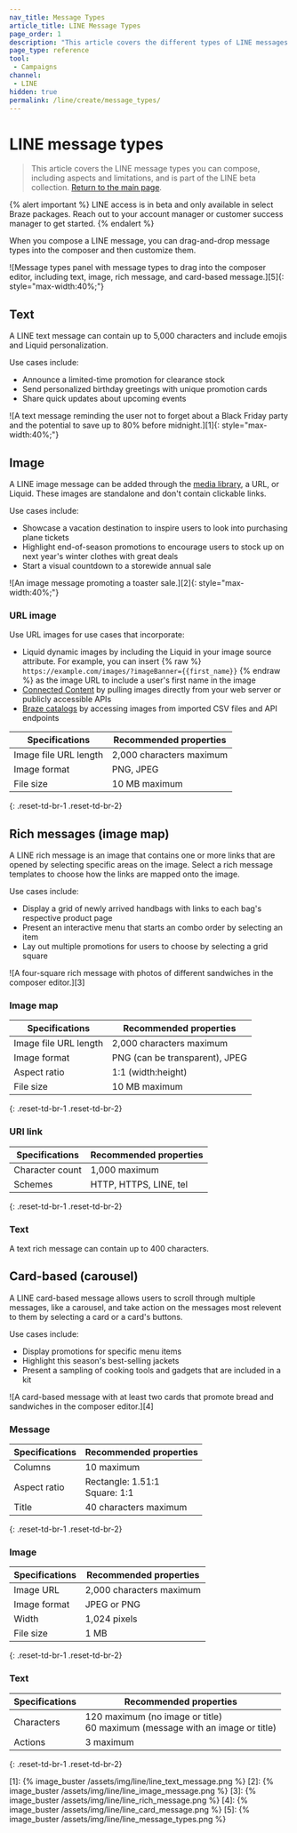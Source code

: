 ```yaml
---
nav_title: Message Types
article_title: LINE Message Types
page_order: 1
description: "This article covers the different types of LINE messages."
page_type: reference
tool:
 - Campaigns
channel:
 - LINE
hidden: true
permalink: /line/create/message_types/
---
```


# LINE message types

> This article covers the LINE message types you can compose, including aspects and limitations, and is part of the LINE beta collection. [Return to the main page]({{site.baseurl}}/line/).

{% alert important %}
LINE access is in beta and only available in select Braze packages. Reach out to your account manager or customer success manager to get started.
{% endalert %}

When you compose a LINE message, you can drag-and-drop message types into the composer and then customize them.

![Message types panel with message types to drag into the composer editor, including text, image, rich message, and card-based message.][5]{: style="max-width:40%;"}

## Text

A LINE text message can contain up to 5,000 characters and include emojis and Liquid personalization.

Use cases include:
- Announce a limited-time promotion for clearance stock
- Send personalized birthday greetings with unique promotion cards
- Share quick updates about upcoming events

![A text message reminding the user not to forget about a Black Friday party and the potential to save up to 80% before midnight.][1]{: style="max-width:40%;"}

## Image

A LINE image message can be added through the [media library]({{site.baseurl}}/user_guide/engagement_tools/templates_and_media/media_library/), a URL, or Liquid. These images are standalone and don't contain clickable links.

Use cases include:
- Showcase a vacation destination to inspire users to look into purchasing plane tickets
- Highlight end-of-season promotions to encourage users to stock up on next year's winter clothes with great deals
- Start a visual countdown to a storewide annual sale

![An image message promoting a toaster sale.][2]{: style="max-width:40%;"}

### URL image

Use URL images for use cases that incorporate:
- Liquid dynamic images by including the Liquid in your image source attribute. For example, you can insert {% raw %} `https://example.com/images/?imageBanner={{first_name}}` {% endraw %} as the image URL to include a user's first name in the image
- [Connected Content]({{site.baseurl}}/user_guide/personalization_and_dynamic_content/connected_content/) by pulling images directly from your web server or publicly accessible APIs
- [Braze catalogs]({{site.baseurl}}/user_guide/personalization_and_dynamic_content/catalogs/) by accessing images from imported CSV files and API endpoints

| **Specifications** | **Recommended properties** |
|--------------------------|----------------------------|
| Image file URL length | 2,000 characters maximum  |
| Image format          | PNG, JPEG             |
| File size     |  10&nbsp;MB maximum |
{: .reset-td-br-1 .reset-td-br-2}

## Rich messages (image map)

A LINE rich message is an image that contains one or more links that are opened by selecting specific areas on the image. Select a rich message templates to choose how the links are mapped onto the image.

Use cases include:
- Display a grid of newly arrived handbags with links to each bag's respective product page
- Present an interactive menu that starts an combo order by selecting an item
- Lay out multiple promotions for users to choose by selecting a grid square

![A four-square rich message with photos of different sandwiches in the composer editor.][3]

### Image map 

| **Specifications** | **Recommended properties** |
|--------------------------|----------------------------|
| Image file URL length | 2,000 characters maximum  |
| Image format          | PNG (can be transparent), JPEG             |
| Aspect ratio          | 1:1 (width:height)
| File size     |  10&nbsp;MB maximum |
{: .reset-td-br-1 .reset-td-br-2}

### URI link 

| **Specifications** | **Recommended properties** |
|--------------------------|----------------------------|
| Character count      | 1,000 maximum |
| Schemes              | HTTP, HTTPS, LINE, tel |
{: .reset-td-br-1 .reset-td-br-2}

### Text 

A text rich message can contain up to 400 characters.

## Card-based (carousel)

A LINE card-based message allows users to scroll through multiple messages, like a carousel, and take action on the messages most relevent to them by selecting a card or a card's buttons.

Use cases include:
- Display promotions for specific menu items
- Highlight this season's best-selling jackets
- Present a sampling of cooking tools and gadgets that are included in a kit

![A card-based message with at least two cards that promote bread and sandwiches in the composer editor.][4]

### Message

| **Specifications** | **Recommended properties** |
|--------------------------|----------------------------|
| Columns                  | 10 maximum |
| Aspect ratio             | Rectangle: 1.51:1 <br> Square: 1:1  |
| Title                    | 40 characters maximum
{: .reset-td-br-1 .reset-td-br-2}


### Image

| **Specifications** | **Recommended properties** |
|--------------------------|----------------------------|
| Image URL                 | 2,000 characters maximum |
| Image format              | JPEG or PNG |
| Width                     | 1,024 pixels  |
| File size                 | 1 MB |
{: .reset-td-br-1 .reset-td-br-2}


### Text

| **Specifications** | **Recommended properties** |
|-------------------------|----------------------------|
| Characters              | 120 maximum (no image or title) <br> 60 maximum (message with an image or title)  |
| Actions                 | 3 maximum |
{: .reset-td-br-1 .reset-td-br-2}


[1]: {% image_buster /assets/img/line/line_text_message.png %}
[2]: {% image_buster /assets/img/line/line_image_message.png %}
[3]: {% image_buster /assets/img/line/line_rich_message.png %}
[4]: {% image_buster /assets/img/line/line_card_message.png %}
[5]: {% image_buster /assets/img/line/line_message_types.png %}
